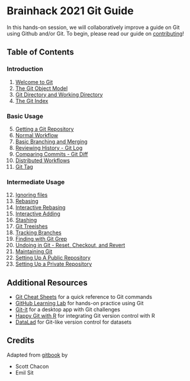 # Brainhack 2021 Git Guide

In this hands-on session, we will collaboratively improve a guide on Git using
Github and/or Git. To begin, please read our guide on [contributing](./CONTRIBUTING.md)!

## Table of Contents

### Introduction

1. [Welcome to Git](text/01_Introduction.md)
2. [The Git Object Model](text/02_Git_Object_Model.md)
3. [Git Directory and Working Directory](text/03_Git_Directory_and_Working_Directory.md)
4. [The Git Index](text/04_Git_Index.md)

### Basic Usage

5. [Getting a Git Repository](text/05_Getting_a_Git_Repo.md)
6. [Normal Workflow](text/06_Normal_Workflow.md)
7. [Basic Branching and Merging](text/07_Basic_Branching_and_Merging.md)
8. [Reviewing History - Git Log](text/08_Reviewing_History_Git_Log.md)
9. [Comparing Commits - Git Diff](text/09_Comparing_Commits_Git_Diff.md)
10. [Distributed Workflows](text/10_Distributed_Workflows.md)
11. [Git Tag](text/11_Git_Tag.md)

### Intermediate Usage

12. [Ignoring files](text/12_Ignoring_Files.md)
13. [Rebasing](text/13_Rebasing.md)
14. [Interactive Rebasing](text/14_Interactive_Rebasing.md)
15. [Interactive Adding](text/15_Interactive_Adding.md)
16. [Stashing](text/16_Stashing.md)
17. [Git Treeishes](text/17_Git_Treeishes.md)
18. [Tracking Branches](text/18_Tracking_Branches.md)
19. [Finding with Git Grep](text/19_Finding_in_Git_Grep.md)
20. [Undoing in Git - Reset, Checkout, and Revert](text/20_Undoing_in_Git_Reset_and_Revert.md)
21. [Maintaining Git](text/21_Maintaining_Git.md)
22. [Setting Up A Public Repository](text/22_Setting_Up_a_Public_Repo.md)
23. [Setting Up a Private Repository](text/23_Setting_Up_a_Private_Repo.md)

## Additional Resources

* [Git Cheat Sheets](https://training.github.com/) for a quick reference to Git commands
* [GitHub Learning Lab](https://lab.github.com/) for hands-on practice using Git
* [Git-it](https://github.com/jlord/git-it-electron) for a desktop app with Git challenges
* [Happy Git with R](https://happygitwithr.com/) for integrating Git version control with R
* [DataLad](https://www.datalad.org/) for Git-like version control for datasets

## Credits

Adapted from [gitbook](https://github.com/schacon/gitbook) by
* Scott Chacon
* Emil Sit
